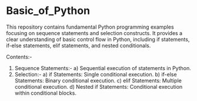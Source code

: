 # Basic_of_Python
This repository contains fundamental Python programming examples focusing on sequence statements and selection constructs. It provides a clear understanding of basic control flow in Python, including if statements, if-else statements, elif statements, and nested conditionals.

Contents:-
1. Sequence Statements:-
    a) Sequential execution of statements in Python.
3. Selection:-
     a) if Statements: Single conditional execution.
     b) if-else Statements: Binary conditional execution.
     c) elif Statements: Multiple conditional execution.
     d) Nested if Statements: Conditional execution within conditional blocks.
